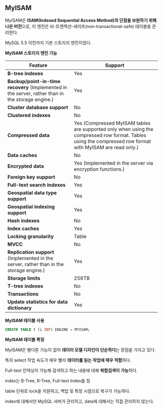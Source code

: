 ## MyISAM

MyISAM은 **ISAM(Indexed Sequential Access Method)의 단점을 보완하기 위해 나온 버전**으로, 이 엔진은 비-트랜젝션-세이프(non-transactional-safe) 테이블을 관리한다.

MySQL 5.5 이전까지 기본 스토리지 엔진이었다.



**MyISAM 스토리지 엔진 기능**

| Feature                                                      | Support                                                      |
| ------------------------------------------------------------ | ------------------------------------------------------------ |
| **B-tree indexes**                                           | Yes                                                          |
| **Backup/point-in-time recovery** (Implemented in the server, rather than in the storage engine.) | Yes                                                          |
| **Cluster database support**                                 | No                                                           |
| **Clustered indexes**                                        | No                                                           |
| **Compressed data**                                          | Yes (Compressed MyISAM tables are supported only when using the compressed row format. Tables using the compressed row format with MyISAM are read only.) |
| **Data caches**                                              | No                                                           |
| **Encrypted data**                                           | Yes (Implemented in the server via encryption functions.)    |
| **Foreign key support**                                      | No                                                           |
| **Full-text search indexes**                                 | Yes                                                          |
| **Geospatial data type support**                             | Yes                                                          |
| **Geospatial indexing support**                              | Yes                                                          |
| **Hash indexes**                                             | No                                                           |
| **Index caches**                                             | Yes                                                          |
| **Locking granularity**                                      | Table                                                        |
| **MVCC**                                                     | No                                                           |
| **Replication support** (Implemented in the server, rather than in the storage engine.) | Yes                                                          |
| **Storage limits**                                           | 256TB                                                        |
| **T-tree indexes**                                           | No                                                           |
| **Transactions**                                             | No                                                           |
| **Update statistics for data dictionary**                    | Yes                                                          |



**MyISAM 테이블 사용**

~~~sql
CREATE TABLE t (i INT) ENGINE = MYISAM;
~~~



**MyISAM 테이블 특징**

MyISAM은 별다른 기능이 없어 **데이터 모델 디자인이 단순하다**는 장점을 가지고 있다.

특히 select 작업 속도가 매우 빨라 **데이터를 읽는 작업에 매우 적합**하다.

Full-text 인덱싱이 가능해 검색하고 하는 내용에 대해 **복합검색이 가능**하다.

index는 B-Tree, R-Tree, Full-text Index를 징

table 단위로 lock을 지원하고, 백업 및 특정 시점으로 복구가 가능하다.

index에 대해서만 MySQL 서버가 관리하고, data에 대해서는 직접 관리하지 않는다.


